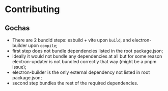 # Contributing

## Gochas
- There are 2 bundld steps: esbuild + vite upon `build`, and electron-builder upon `compile`;
- first step does not bundle dependencies listed in the root package.json;
- ideally it would not bundle any dependencies at all but for some reason electron-updater is not bundled correctly that way (might be a pnpm issue);
- electron-builder is the only external dependency not listed in root package.json;
- second step bundles the rest of the required dependencies.
